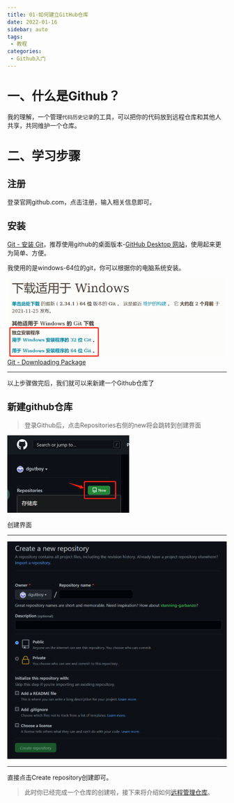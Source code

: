 ```yaml
---
title: 01-如何建立GitHub仓库
date: 2022-01-16
sidebar: auto
tags:
 - 教程
categories: 
 - Github入门
---
```


# 一、什么是Github？

我的理解，一个管理`代码历史记录`的工具，可以把你的代码放到远程仓库和其他人共享，共同维护一个仓库。

# 二、学习步骤

## 注册

登录官网github.com，点击注册，输入相关信息即可。

## 安装

[Git - 安装 Git](https://git-scm.com/book/zh/v2/%E8%B5%B7%E6%AD%A5-%E5%AE%89%E8%A3%85-Git)，推荐使用github的桌面版本-[GitHub Desktop 网站](https://desktop.github.com)，使用起来更为简单、方便。

我使用的是windows-64位的git，你可以根据你的电脑系统安装。

<img title="" src="./20220116.assert/011.png" alt="" data-align="inline">[Git - Downloading Package](https://git-scm.com/download/win)

----

以上步骤做完后，我们就可以来新建一个Github仓库了

## 新建github仓库

> 登录Github后，点击Repositories右侧的new将会跳转到创建界面

<img title="" src="./20220116.assert/012.png" alt="" width="280" data-align="left">

创建界面

----

<img title="" src="./20220116.assert/013.png" alt="" width="752">

------

直接点击Create repository创建即可。

> 此时你已经完成一个仓库的创建啦，接下来将介绍如何[远程管理仓库](./20220116-02.md)。